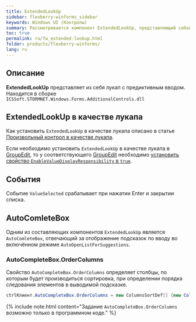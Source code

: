 ```yaml
---
title: ExtendedLookUp
sidebar: flexberry-winforms_sidebar
keywords: Windows UI (Контролы)
summary: Рассматривается компонент ExtendedLookUp, представляющий собой лукап с предиктивным вводом
toc: true
permalink: ru/fw_extended-lookup.html
folder: products/flexberry-winforms/
lang: ru
---
```

## Описание
__ExtendedLookUp__ представляет из себя лукап с предиктивным вводом. Находится в сборке `ICSSoft.STORMNET.Windows.Forms.AdditionalControls.dll`

## ExtendedLookUp в качестве лукапа
Как установить `ExtendedLookUp` в качестве лукапа описано в статье [Произвольный контрол в качестве лукапа](fo_custom-lookup.html). 

Если необходимо установить `ExtendedLookUp` в качестве лукапа в [GroupEdit](fw_group-edit.html), то у соответствующего [GroupEdit](fw_group-edit.html) необходимо [установить свойство `EnableValueDisplayResponsibility` в `true`](fw_displaying-master-in-groupedit.html).

## События
Событие `ValueSelected` срабатывает при нажатии Enter и закрытии списка.

## AutoComleteBox
Одним из составляющих компонентов `ExtendedLookUp` является `AutoComleteBox`, отвечающий за отображение подсказок по вводу во включённом режиме `AutoOpenListForSuggestions`.

### AutoCompleteBox.OrderColumns
Свойство `AutoCompleteBox.OrderColumns` определяет столбцы, по которым будет производиться сортировка, при определении порядка следования элементов в выводимой подсказке. 

```csharp
ctrlКлиент.AutoCompleteBox.OrderColumns = new ColumnsSortDef[] {new ColumnsSortDef("Прописка", SortOrder.Asc) };
```

{% include note.html content="Задание `AutoCompleteBox.OrderColumns` возможно только в программном коде." %}